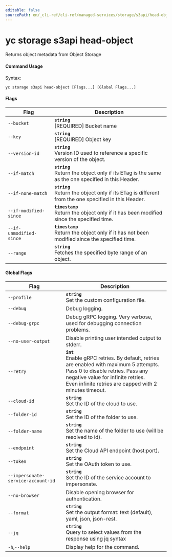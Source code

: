 ```yaml
---
editable: false
sourcePath: en/_cli-ref/cli-ref/managed-services/storage/s3api/head-object.md
---
```


# yc storage s3api head-object

Returns object metadata from Object Storage

#### Command Usage

Syntax: 

`yc storage s3api head-object [Flags...] [Global Flags...]`

#### Flags

| Flag | Description |
|----|----|
|`--bucket`|<b>`string`</b><br/>[REQUIRED] Bucket name|
|`--key`|<b>`string`</b><br/>[REQUIRED] Object key|
|`--version-id`|<b>`string`</b><br/>Version ID used to reference a specific version of the object.|
|`--if-match`|<b>`string`</b><br/>Return the object only if its ETag is the same as the one specified in this Header.|
|`--if-none-match`|<b>`string`</b><br/>Return the object only if its ETag is different from the one specified in this Header.|
|`--if-modified-since`|<b>`timestamp`</b><br/>Return the object only if it has been modified since the specified time.|
|`--if-unmodified-since`|<b>`timestamp`</b><br/>Return the object only if it has not been modified since the specified time.|
|`--range`|<b>`string`</b><br/>Fetches the specified byte range of an object.|

#### Global Flags

| Flag | Description |
|----|----|
|`--profile`|<b>`string`</b><br/>Set the custom configuration file.|
|`--debug`|Debug logging.|
|`--debug-grpc`|Debug gRPC logging. Very verbose, used for debugging connection problems.|
|`--no-user-output`|Disable printing user intended output to stderr.|
|`--retry`|<b>`int`</b><br/>Enable gRPC retries. By default, retries are enabled with maximum 5 attempts.<br/>Pass 0 to disable retries. Pass any negative value for infinite retries.<br/>Even infinite retries are capped with 2 minutes timeout.|
|`--cloud-id`|<b>`string`</b><br/>Set the ID of the cloud to use.|
|`--folder-id`|<b>`string`</b><br/>Set the ID of the folder to use.|
|`--folder-name`|<b>`string`</b><br/>Set the name of the folder to use (will be resolved to id).|
|`--endpoint`|<b>`string`</b><br/>Set the Cloud API endpoint (host:port).|
|`--token`|<b>`string`</b><br/>Set the OAuth token to use.|
|`--impersonate-service-account-id`|<b>`string`</b><br/>Set the ID of the service account to impersonate.|
|`--no-browser`|Disable opening browser for authentication.|
|`--format`|<b>`string`</b><br/>Set the output format: text (default), yaml, json, json-rest.|
|`--jq`|<b>`string`</b><br/>Query to select values from the response using jq syntax|
|`-h`,`--help`|Display help for the command.|
